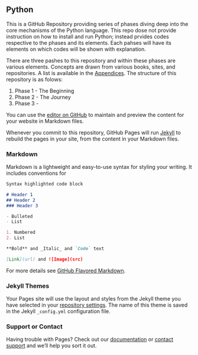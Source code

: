 ## Python

This is a GitHub Repository providing series of phases diving deep into the core mechanisms of the Python language. This repo dose not provide instruction on how to install and run Python; instead prvides codes respective to the phases and its elements. Each pahses will have its elements on which codes will be shown with explanation.

There are three pashes to this repository and within these phases are various elements. Concepts are drawn from various books, sites, and repositories. A list is available in the [Appendices](https://github.com/n-shaikh/python/tree/Appendices). The structure of this repository is as folows:

1. Phase 1 - The Beginning
2. Phase 2 - The Journey
3. Phase 3 - 

You can use the [editor on GitHub](https://github.com/n-shaikh/python/edit/master/README.md) to maintain and preview the content for your website in Markdown files.

Whenever you commit to this repository, GitHub Pages will run [Jekyll](https://jekyllrb.com/) to rebuild the pages in your site, from the content in your Markdown files.

### Markdown

Markdown is a lightweight and easy-to-use syntax for styling your writing. It includes conventions for

```markdown
Syntax highlighted code block

# Header 1
## Header 2
### Header 3

- Bulleted
- List

1. Numbered
2. List

**Bold** and _Italic_ and `Code` text

[Link](url) and ![Image](src)
```

For more details see [GitHub Flavored Markdown](https://guides.github.com/features/mastering-markdown/).

### Jekyll Themes

Your Pages site will use the layout and styles from the Jekyll theme you have selected in your [repository settings](https://github.com/n-shaikh/python/settings). The name of this theme is saved in the Jekyll `_config.yml` configuration file.

### Support or Contact

Having trouble with Pages? Check out our [documentation](https://help.github.com/categories/github-pages-basics/) or [contact support](https://github.com/contact) and we’ll help you sort it out.
